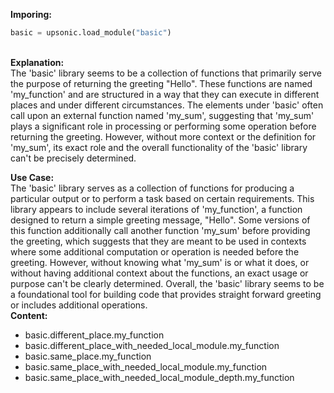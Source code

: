 <b class="custom_code_highlight_green">Imporing:</b><br>
```python
basic = upsonic.load_module("basic")
```
<br><b class="custom_code_highlight_green">Explanation:</b><br>The 'basic' library seems to be a collection of functions that primarily serve the purpose of returning the greeting "Hello". These functions are named 'my_function' and are structured in a way that they can execute in different places and under different circumstances. The elements under 'basic' often call upon an external function named 'my_sum', suggesting that 'my_sum' plays a significant role in processing or performing some operation before returning the greeting. However, without more context or the definition for 'my_sum', its exact role and the overall functionality of the 'basic' library can't be precisely determined.

<b class="custom_code_highlight_green">Use Case:</b><br>The 'basic' library serves as a collection of functions for producing a particular output or to perform a task based on certain requirements. This library appears to include several iterations of 'my_function', a function designed to return a simple greeting message, "Hello". Some versions of this function additionally call another function 'my_sum' before providing the greeting, which suggests that they are meant to be used in contexts where some additional computation or operation is needed before the greeting. However, without knowing what 'my_sum' is or what it does, or without having additional context about the functions, an exact usage or purpose can't be clearly determined. Overall, the 'basic' library seems to be a foundational tool for building code that provides straight forward greeting or includes additional operations.
<br><b class="custom_code_highlight_green">Content:</b><br>
  - basic.different_place.my_function
  - basic.different_place_with_needed_local_module.my_function
  - basic.same_place.my_function
  - basic.same_place_with_needed_local_module.my_function
  - basic.same_place_with_needed_local_module_depth.my_function
